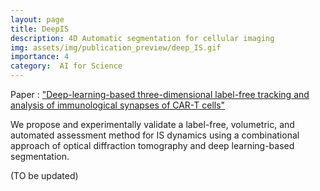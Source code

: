 ```yaml
---
layout: page
title: DeepIS
description: 4D Automatic segmentation for cellular imaging
img: assets/img/publication_preview/deep_IS.gif
importance: 4
category:  AI for Science
---
```




Paper : <a href="https://elifesciences.org/articles/49023">"Deep-learning-based three-dimensional label-free tracking and analysis of immunological synapses of CAR-T cells"</a>

We propose and experimentally validate a label-free, volumetric, and automated assessment method for IS dynamics using a combinational approach of optical diffraction tomography and deep learning-based segmentation.

(TO be updated)


